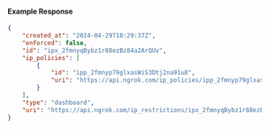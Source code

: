 <!-- Code generated for API Clients. DO NOT EDIT. -->

#### Example Response

```json
{
	"created_at": "2024-04-29T18:29:37Z",
	"enforced": false,
	"id": "ipx_2fmnyqBybz1r88ezBz84a2ArQUv",
	"ip_policies": [
		{
			"id": "ipp_2fmnyp79glxasWiS3Dtj2na91u8",
			"uri": "https://api.ngrok.com/ip_policies/ipp_2fmnyp79glxasWiS3Dtj2na91u8"
		}
	],
	"type": "dashboard",
	"uri": "https://api.ngrok.com/ip_restrictions/ipx_2fmnyqBybz1r88ezBz84a2ArQUv"
}
```
